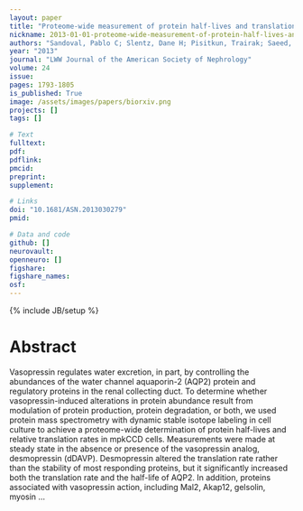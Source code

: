 ```yaml
---
layout: paper
title: "Proteome-wide measurement of protein half-lives and translation rates in vasopressin-sensitive collecting duct cells"
nickname: 2013-01-01-proteome-wide-measurement-of-protein-half-lives-and-translation-rates-in-vasopressin-sensitive-collecting-duct-cells
authors: "Sandoval, Pablo C; Slentz, Dane H; Pisitkun, Trairak; Saeed, Fahad; Hoffert, Jason D; Knepper, Mark A; "
year: "2013"
journal: "LWW Journal of the American Society of Nephrology"
volume: 24
issue:
pages: 1793-1805
is_published: True
image: /assets/images/papers/biorxiv.png
projects: []
tags: []

# Text
fulltext:
pdf:
pdflink:
pmcid:
preprint: 
supplement:

# Links
doi: "10.1681/ASN.2013030279"
pmid:

# Data and code
github: []
neurovault:
openneuro: []
figshare:
figshare_names:
osf:
---
```

{% include JB/setup %}

# Abstract

Vasopressin regulates water excretion, in part, by controlling the abundances of the water channel aquaporin-2 (AQP2) protein and regulatory proteins in the renal collecting duct. To determine whether vasopressin-induced alterations in protein abundance result from modulation of protein production, protein degradation, or both, we used protein mass spectrometry with dynamic stable isotope labeling in cell culture to achieve a proteome-wide determination of protein half-lives and relative translation rates in mpkCCD cells. Measurements were made at steady state in the absence or presence of the vasopressin analog, desmopressin (dDAVP). Desmopressin altered the translation rate rather than the stability of most responding proteins, but it significantly increased both the translation rate and the half-life of AQP2. In addition, proteins associated with vasopressin action, including Mal2, Akap12, gelsolin, myosin …
